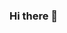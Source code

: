 ### Hi there 👋

<!--
**Speak2Erase/Speak2Erase** is a ✨ _special_ ✨ repository because its `README.md` (this file) appears on your GitHub profile.

[![Anurag's GitHub stats](https://github-readme-stats.vercel.app/api?username=Speak2Erase)](https://github.com/anuraghazra/github-readme-stats)

